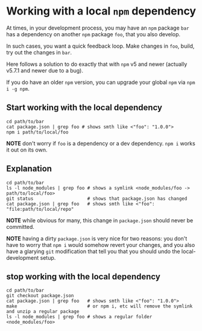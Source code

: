 # Working with a local `npm` dependency

At times, in your development process, you may have an `npm` package `bar`
has a dependency on another `npm` package `foo`, that you also develop.

In such cases, you want a quick feedback loop.
Make changes in `foo`, build, try out the changes in `bar`.

Here follows a solution to do exactly that with `npm` v5 and newer
(actually v5.7.1 and newer due to a bug).

If you do have an older `npm` version, you can upgrade your global `npm` via `npm i -g npm`.


## Start working with the local dependency

```shell
cd path/to/bar
cat package.json | grep foo # shows smth like <"foo": "1.0.0">
npm i path/to/local/foo
```

**NOTE** don't worry if `foo` is a dependency or a dev dependency. `npm i` works it out on its own.


## Explanation

```shell
cd path/to/bar
ls -l node_modules | grep foo # shows a symlink <node_modules/foo -> path/to/local/foo>
git status                    # shows that package.json has changed
cat package.json | grep foo   # shows smth like <"foo": "file:path/to/local/repo"
```

**NOTE** while obvious for many, this change in `package.json` should never be committed.

**NOTE** having a dirty `package.json` is very nice for two reasons: you don't have to worry
that `npm i` would somehow revert your changes, and you also have a glarying `git` modification
that tell you that you should undo the local-development setup.


## stop working with the local dependency

```shell
cd path/to/bar
git checkout package.json
cat package.json | grep foo   # shows smth like <"foo": "1.0.0">
make                          # or npm i, etc will remove the symlink and unzip a regular package
ls -l node_modules | grep foo # shows a regular folder <node_modules/foo>
```
